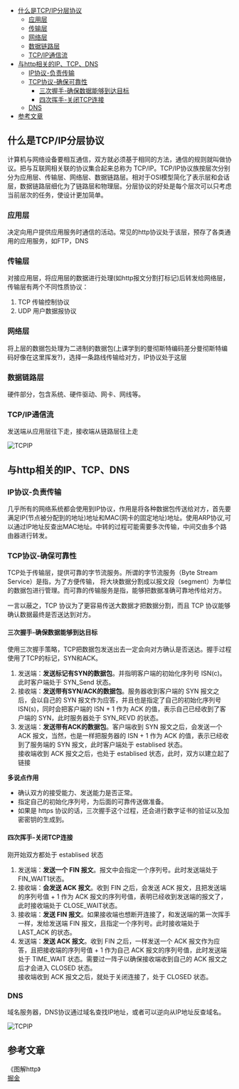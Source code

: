 - [什么是TCP/IP分层协议](#%e4%bb%80%e4%b9%88%e6%98%aftcpip%e5%88%86%e5%b1%82%e5%8d%8f%e8%ae%ae)
  - [应用层](#%e5%ba%94%e7%94%a8%e5%b1%82)
  - [传输层](#%e4%bc%a0%e8%be%93%e5%b1%82)
  - [网络层](#%e7%bd%91%e7%bb%9c%e5%b1%82)
  - [数据链路层](#%e6%95%b0%e6%8d%ae%e9%93%be%e8%b7%af%e5%b1%82)
  - [TCP/IP通信流](#tcpip%e9%80%9a%e4%bf%a1%e6%b5%81)
- [与http相关的IP、TCP、DNS](#%e4%b8%8ehttp%e7%9b%b8%e5%85%b3%e7%9a%84iptcpdns)
  - [IP协议-负责传输](#ip%e5%8d%8f%e8%ae%ae-%e8%b4%9f%e8%b4%a3%e4%bc%a0%e8%be%93)
  - [TCP协议-确保可靠性](#tcp%e5%8d%8f%e8%ae%ae-%e7%a1%ae%e4%bf%9d%e5%8f%af%e9%9d%a0%e6%80%a7)
    - [三次握手-确保数据能够到达目标](#%e4%b8%89%e6%ac%a1%e6%8f%a1%e6%89%8b-%e7%a1%ae%e4%bf%9d%e6%95%b0%e6%8d%ae%e8%83%bd%e5%a4%9f%e5%88%b0%e8%be%be%e7%9b%ae%e6%a0%87)
    - [四次挥手-关闭TCP连接](#%e5%9b%9b%e6%ac%a1%e6%8c%a5%e6%89%8b-%e5%85%b3%e9%97%adtcp%e8%bf%9e%e6%8e%a5)
  - [DNS](#dns)
- [参考文章](#%e5%8f%82%e8%80%83%e6%96%87%e7%ab%a0)

## 什么是TCP/IP分层协议
计算机与网络设备要相互通信，双方就必须基于相同的方法，通信的规则就叫做协议。把与互联网相关联的协议集合起来总称为 TCP/IP。TCP/IP协议族按层次分别分为应用层、传输层、网络层、数据链路层。相对于OSI模型简化了表示层和会话层，数据链路层细化为了链路层和物理层。分层协议的好处是每个层次可以只考虑当前层次的任务，使设计更加简单。

### 应用层
决定向用户提供应用服务时通信的活动。常见的http协议处于该层，预存了各类通用的应用服务，如FTP，DNS
### 传输层
对接应用层，将应用层的数据进行处理(如http报文分割打标记)后转发给网络层，传输层有两个不同性质协议：
1. TCP 传输控制协议
2. UDP 用户数据报协议
### 网络层
将上层的数据包处理为二进制的数据包(上课学到的曼彻斯特编码差分曼彻斯特编码好像在这里挥发?)，选择一条路线传输给对方，IP协议处于这层 
### 数据链路层
硬件部分，包含系统、硬件驱动、网卡、网线等。

### TCP/IP通信流
发送端从应用层往下走，接收端从链路层往上走

![TCPIP](../static/tcpip.png "TCPIP通信流")
## 与http相关的IP、TCP、DNS

### IP协议-负责传输
几乎所有的网络系统都会使用到IP协议，作用是将各种数据包传送给对方，首先要满足IP(节点被分配到的地址)地址和MAC(网卡的固定地址)地址。使用ARP协议,可以通过IP地址反查出MAC地址。中转的过程可能需要多次传输，中间交由多个路由器进行转发。

### TCP协议-确保可靠性
TCP处于传输层，提供可靠的字节流服务。所谓的字节流服务（Byte Stream Service）是指，为了方便传输， 将大块数据分割成以报文段（segment）为单位的数据包进行管理。而可靠的传输服务是指，能够把数据准确可靠地传给对方。

一言以蔽之，TCP 协议为了更容易传送大数据才把数据分割，而且 TCP 协议能够确认数据最终是否送达到对方。 
#### 三次握手-确保数据能够到达目标
使用三次握手策略，TCP把数据包发送出去一定会向对方确认是否送达。握手过程使用了TCP的标记，SYN和ACK。
1. 发送端：**发送标记有SYN的数据包**。并指明客户端的初始化序列号 ISN(c)。此时客户端处于 SYN_Send 状态。
2. 接收端：**发送带有SYN/ACK的数据包**。服务器收到客户端的 SYN 报文之后，会以自己的 SYN 报文作为应答，并且也是指定了自己的初始化序列号 ISN(s)，同时会把客户端的 ISN + 1 作为 ACK 的值，表示自己已经收到了客户端的 SYN，此时服务器处于 SYN_REVD 的状态。
3. 发送端：**发送带有ACK的数据包**。客户端收到 SYN 报文之后，会发送一个 ACK 报文，当然，也是一样把服务器的 ISN + 1 作为 ACK 的值，表示已经收到了服务端的 SYN 报文，此时客户端处于 establised 状态。  
接收端收到 ACK 报文之后，也处于 establised 状态，此时，双方以建立起了链接

**多说点作用**
- 确认双方的接受能力、发送能力是否正常。
- 指定自己的初始化序列号，为后面的可靠传送做准备。
- 如果是 https 协议的话，三次握手这个过程，还会进行数字证书的验证以及加密密钥的生成到。

#### 四次挥手-关闭TCP连接
刚开始双方都处于 establised 状态
1. 发送端：**发送一个 FIN 报文**。报文中会指定一个序列号。此时发送端处于FIN_WAIT1状态。
2. 接收端：**会发送 ACK 报文**。收到 FIN 之后，会发送 ACK 报文，且把发送端的序列号值 + 1 作为 ACK 报文的序列号值，表明已经收到发送端的报文了，此时接收端处于 CLOSE_WAIT状态。
3. 接收端：**发送 FIN 报文**。如果接收端也想断开连接了，和发送端的第一次挥手一样，发给发送端 FIN 报文，且指定一个序列号。此时接收端处于 LAST_ACK 的状态。
4. 发送端：**发送 ACK 报文**。收到 FIN 之后，一样发送一个 ACK 报文作为应答，且把接收端的序列号值 + 1 作为自己 ACK 报文的序列号值，此时发送端处于 TIME_WAIT 状态。需要过一阵子以确保接收端收到自己的 ACK 报文之后才会进入 CLOSED 状态。   
接收端收到 ACK 报文之后，就处于关闭连接了，处于 CLOSED 状态。

### DNS
域名服务器，DNS协议通过域名查找IP地址，或者可以逆向从IP地址反查域名。

![TCPIP](../static/http.png "http协议在TCP/IP运行")




## 参考文章
《图解http》   
[掘金](https://juejin.im/post/5ccd0dfc6fb9a0324a08bb73)
